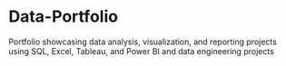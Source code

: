 # Data-Portfolio
Portfolio showcasing data analysis, visualization, and reporting projects using SQL, Excel, Tableau, and Power BI and data engineering projects
